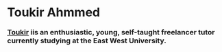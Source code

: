 <div id="container">
  <div id="content">
    <div id="about">
      <h1>
        <div style='float:left; margin-bottom:20px;'>
          Toukir Ahmmed
        </div>
        <div class="stage">
          <div class="pyramid3d">
            <div class="triangle side1"></div>
            <div class="triangle side2"></div>
            <div class="triangle side3"></div>
            <div class="triangle side4"></div>
          </div>
        </div> 
      </h1>
      <h3 style='clear:both' class="subhead">
        <a href="https://www.linkedin.com/in/toukir-ahmmed-60878213b/">Toukir</a> iis an enthusiastic, young, self-taught freelancer tutor currently studying at the East West University.
      </h3>
